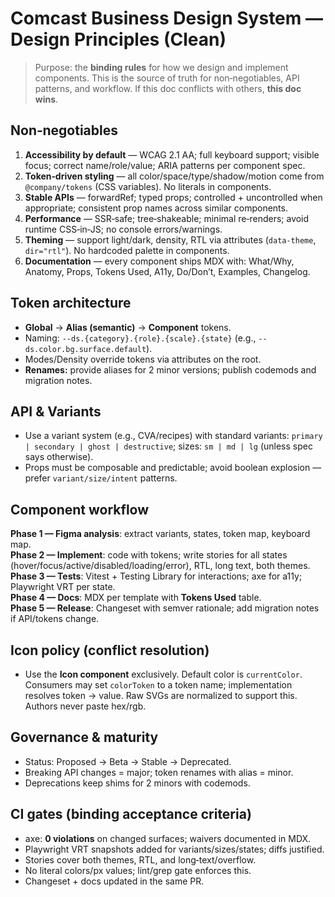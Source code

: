
# Comcast Business Design System — Design Principles (Clean)

> Purpose: the **binding rules** for how we design and implement components. This is the source of truth for non‑negotiables, API patterns, and workflow. If this doc conflicts with others, **this doc wins**.

## Non‑negotiables
1. **Accessibility by default** — WCAG 2.1 AA; full keyboard support; visible focus; correct name/role/value; ARIA patterns per component spec.
2. **Token‑driven styling** — all color/space/type/shadow/motion come from `@company/tokens` (CSS variables). No literals in components.
3. **Stable APIs** — forwardRef; typed props; controlled + uncontrolled when appropriate; consistent prop names across similar components.
4. **Performance** — SSR‑safe; tree‑shakeable; minimal re‑renders; avoid runtime CSS‑in‑JS; no console errors/warnings.
5. **Theming** — support light/dark, density, RTL via attributes (`data-theme`, `dir="rtl"`). No hardcoded palette in components.
6. **Documentation** — every component ships MDX with: What/Why, Anatomy, Props, Tokens Used, A11y, Do/Don’t, Examples, Changelog.

## Token architecture
- **Global** → **Alias (semantic)** → **Component** tokens.
- Naming: `--ds.{category}.{role}.{scale}.{state}` (e.g., `--ds.color.bg.surface.default`).
- Modes/Density override tokens via attributes on the root.
- **Renames:** provide aliases for 2 minor versions; publish codemods and migration notes.

## API & Variants
- Use a variant system (e.g., CVA/recipes) with standard variants: `primary | secondary | ghost | destructive`; sizes: `sm | md | lg` (unless spec says otherwise).
- Props must be composable and predictable; avoid boolean explosion — prefer `variant/size/intent` patterns.

## Component workflow
**Phase 1 — Figma analysis**: extract variants, states, token map, keyboard map.  
**Phase 2 — Implement**: code with tokens; write stories for all states (hover/focus/active/disabled/loading/error), RTL, long text, both themes.  
**Phase 3 — Tests**: Vitest + Testing Library for interactions; axe for a11y; Playwright VRT per state.  
**Phase 4 — Docs**: MDX per template with **Tokens Used** table.  
**Phase 5 — Release**: Changeset with semver rationale; add migration notes if API/tokens change.

## Icon policy (conflict resolution)
- Use the **Icon component** exclusively. Default color is `currentColor`. Consumers may set `colorToken` to a token name; implementation resolves token → value. Raw SVGs are normalized to support this. Authors never paste hex/rgb.

## Governance & maturity
- Status: Proposed → Beta → Stable → Deprecated.  
- Breaking API changes = major; token renames with alias = minor.  
- Deprecations keep shims for 2 minors with codemods.

## CI gates (binding acceptance criteria)
- axe: **0 violations** on changed surfaces; waivers documented in MDX.
- Playwright VRT snapshots added for variants/sizes/states; diffs justified.
- Stories cover both themes, RTL, and long‑text/overflow.
- No literal colors/px values; lint/grep gate enforces this.
- Changeset + docs updated in the same PR.

